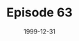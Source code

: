 ---
layout: podcast
title: Episode 63 
number: 63
subtitle: 
summary: 
date: 1999-12-31
location: https://dl.dropboxusercontent.com/s/oewmlb0x8m3k56g/Episode63.mp3?dl=0
size: 
duration: 
---